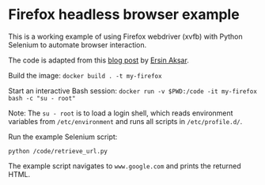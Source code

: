 # Firefox headless browser example

This is a working example of using Firefox webdriver (xvfb) with Python Selenium to automate browser interaction.

The code is adapted from this [blog post](https://ersinaksar.medium.com/automate-your-web-testing-with-firefox-docker-python-and-selenium-a-comprehensive-guide-c1e8e36c2ab1) by [Ersin Akşar](https://ersinaksar.medium.com).

Build the image:
`docker build . -t my-firefox`

Start an interactive Bash session:
`docker run -v $PWD:/code -it my-firefox bash -c "su - root"`

Note: The `su - root` is to load a login shell, which reads environment variables from `/etc/environment` and runs all scripts in `/etc/profile.d/`.

Run the example Selenium script:

`python /code/retrieve_url.py`

The example script navigates to `www.google.com` and prints the returned HTML.

